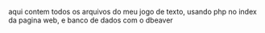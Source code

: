 aqui contem todos os arquivos do meu jogo de texto, usando php no index da pagina web, e banco de dados com o dbeaver

